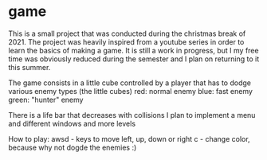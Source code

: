 # game
This is a small project that was conducted during the christmas break of 2021. 
The project was heavily inspired from a youtube series in order to learn the basics of making a game. It is still a work in progress, but I my free time was obviously reduced
during the semester and I plan on returning to it this summer.

The game consists in a little cube controlled by a player that has to dodge various enemy types (the little cubes)
  red: normal enemy
  blue: fast enemy
  green: "hunter" enemy

There is a life bar that decreases with collisions
I plan to implement a menu and different windows and more levels

How to play:
  awsd - keys to move left, up, down or right
  c - change color, because why not
  dogde the enemies :)
